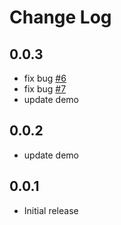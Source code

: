 # Change Log

## 0.0.3

- fix bug [#6](https://github.com/jkchao/vscode-excalidraw/issues/6)
- fix bug [#7](https://github.com/jkchao/vscode-excalidraw/issues/7)
- update demo

## 0.0.2

- update demo

## 0.0.1

- Initial release

